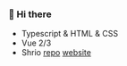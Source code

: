 ### 👋 Hi there 

- Typescript & HTML & CSS
- Vue 2/3
- Shrio [repo](https://github.com/Akimotorakiyu/shrio) [website](https://clever-rosalind-9cee08.netlify.app/)
